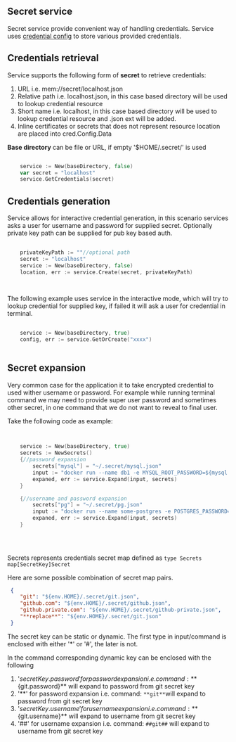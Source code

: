 ## Secret service ##

Secret service provide convenient way of handling credentials.
Service uses [credential config](./../cred/config.go) to store various provided credentials.


## Credentials retrieval

Service supports the following form of **secret** to retrieve credentials:

1. URL i.e. mem://secret/localhost.json
2. Relative path i.e. localhost.json, in this case based directory will be used to lookup credential resource
3. Short name  i.e. localhost, in this case based directory will be used to lookup credential resource and .json ext will be added.
4. Inline certificates or secrets that does not represent resource location are placed into cred.Config.Data


**Base directory** can be file or URL, if empty '$HOME/.secret/' is used 


```go

    service := New(baseDirectory, false) 
    var secret = "localhost"
    service.GetCredentials(secret)


```

## Credentials generation

Service allows for interactive credential generation, in this scenario services asks 
a user for username and password for supplied secret. 
Optionally private key path can be supplied for pub key based auth.

```go
    
    privateKeyPath := ""//optional path
    secret := "localhost"
    service := New(baseDirectory, false)
    location, err := service.Create(secret, privateKeyPath)
    
      
```

The following example uses service in the interactive mode, which will try to lookup credential
for supplied key, if failed it will ask a user for credential in terminal.


```go
  
    service := New(baseDirectory, true)
    config, err := service.GetOrCreate("xxxx")
      
```


## Secret expansion

Very common case for the application it to take encrypted credential to used wither username or password.
For example while running terminal command we may need to provide super user password and sometimes other secret, 
in one command that we do not want to reveal to final user.


Take the following code as example:

```go
        

    service := New(baseDirectory, true)
    secrets := NewSecrets()
    {//password expansion
        secrets["mysql"] = "~/.secret/mysql.json"
        input := "docker run --name db1 -e MYSQL_ROOT_PASSWORD=${mysql.password} -d mysql:tag"
   	    expaned, err := service.Expand(input, secrets)
   	}

   	{//username and password expansion
        secrets["pg"] = "~/.secret/pg.json"
        input := "docker run --name some-postgres -e POSTGRES_PASSWORD=${pg.password} -e POSTGRES_USER=${pg.username} -d postgres"
        expaned, err := service.Expand(input, secrets)
    }
  
   
    

```

Secrets represents credentials secret map defined as `type Secrets map[SecretKey]Secret`

Here are some possible combination of secret map pairs.

```json
 {
    "git": "${env.HOME}/.secret/git.json",
    "github.com": "${env.HOME}/.secret/github.json",
    "github.private.com": "${env.HOME}/.secret/github-private.json",
    "**replace**": "${env.HOME}/.secret/git.json"
 }
```

The secret key can be static or dynamic. The first type in input/command is enclosed with either '*' or '#', the later is not.

In the command corresponding dynamic key can be enclosed with the following
1) '${secretKey.password}' for password expansion  i.e.  command: **${git.password}**  will expand to password from  git secret key
2) '**' for password expansion  i.e.  command: `**git**`will expand to password from  git secret key
3) '${secretKey.username}'  for username expansion  i.e.  command: **${git.username}** will expand to username from  git secret key
4) '##' for username expansion  i.e.  command: `##git##` will expand to username from  git secret key
